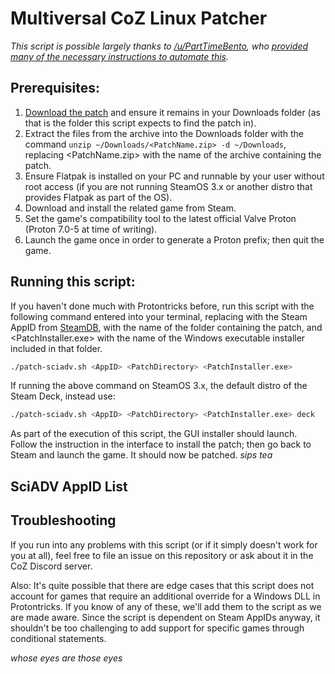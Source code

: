 # Multiversal CoZ Linux Patcher

*This script is possible largely thanks to [/u/PartTimeBento](https://www.reddit.com/u/PartTimeBento), who [provided many of the necessary instructions to automate this](https://www.reddit.com/r/SteamDeck/comments/uitpca/patching_steinsgate_and_steinsgate0_on_the).*

## Prerequisites:

1. [Download the patch](http://sonome.dareno.me/projects) and ensure it remains in your Downloads folder (as that is the folder this script expects to find the patch in).
2. Extract the files from the archive into the Downloads folder with the command `unzip ~/Downloads/<PatchName.zip> -d ~/Downloads`, replacing <PatchName.zip> with the name of the archive containing the patch.
2. Ensure Flatpak is installed on your PC and runnable by your user without root access (if you are not running SteamOS 3.x or another distro that provides Flatpak as part of the OS).
3. Download and install the related game from Steam.
4. Set the game's compatibility tool to the latest official Valve Proton (Proton 7.0-5 at time of writing).
5. Launch the game once in order to generate a Proton prefix; then quit the game.

## Running this script:

If you haven't done much with Protontricks before, run this script with the following command entered into your terminal, replacing <AppID> with the Steam AppID from [SteamDB](https://steamdb.info/), <PatchDirectory> with the name of the folder  containing the patch, and <PatchInstaller.exe> with the name of the Windows executable installer included in that folder.

```sh
./patch-sciadv.sh <AppID> <PatchDirectory> <PatchInstaller.exe>
```

If running the above command on SteamOS 3.x, the default distro of the Steam Deck, instead use:

```sh
./patch-sciadv.sh <AppID> <PatchDirectory> <PatchInstaller.exe> deck
```

As part of the execution of this script, the GUI installer should launch. Follow the instruction in the interface to install the patch; then go back to Steam and launch the game. It should now be patched. *sips tea*

## SciADV AppID List

## Troubleshooting

If you run into any problems with this script (or if it simply doesn't work for you at all), feel free to file an issue on this repository or ask about it in the CoZ Discord server.

Also: It's quite possible that there are edge cases that this script does not account for games that require an additional override for a Windows DLL in Protontricks. If you know of any of these, we'll add them to the script as we are made aware. Since the script is dependent on Steam AppIDs anyway, it shouldn't be too challenging to add support for specific games through conditional statements.

*whose eyes are those eyes*
